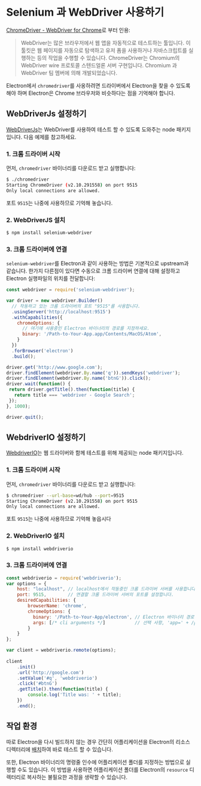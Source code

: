 ﻿# Selenium 과 WebDriver 사용하기

[ChromeDriver - WebDriver for Chrome][chrome-driver]로 부터 인용:

> WebDriver는 많은 브라우저에서 웹 앱을 자동적으로 테스트하는 툴입니다.
> 이 툴킷은 웹 페이지를 자동으로 탐색하고 유저 폼을 사용하거나 자바스크립트를 실행하는 등의 작업을 수행할 수 있습니다.
> ChromeDriver는 Chromium의 WebDriver wire 프로토콜 스텐드얼론 서버 구현입니다.
> Chromium 과 WebDriver 팀 멤버에 의해 개발되었습니다.

Electron에서 `chromedriver`를 사옹하려면 드라이버에서 Electron을 찾을 수 있도록 해야 하며
Electron은 Chrome 브라우저와 비슷하다는 점을 기억해야 합니다.

## WebDriverJs 설정하기

[WebDriverJs](https://code.google.com/p/selenium/wiki/WebDriverJs)는 WebDriver를 사용하여 테스트 할 수 있도록 도와주는 node 패키지입니다.
다음 예제를 참고하세요.

### 1. 크롬 드라이버 시작

먼저, `chromedriver` 바이너리를 다운로드 받고 실행합니다:

```bash
$ ./chromedriver
Starting ChromeDriver (v2.10.291558) on port 9515
Only local connections are allowed.
```

포트 `9515`는 나중에 사용하므로 기억해 놓습니다.

### 2. WebDriverJS 설치

```bash
$ npm install selenium-webdriver
```

### 3. 크롬 드라이버에 연결

`selenium-webdriver`를 Electron과 같이 사용하는 방법은 기본적으로 upstream과 같습니다.
한가지 다른점이 있다면 수동으로 크롬 드라이버 연결에 대해 설정하고 Electron 실행파일의 위치를 전달합니다:

```javascript
const webdriver = require('selenium-webdriver');

var driver = new webdriver.Builder()
  // 작동하고 있는 크롬 드라이버의 포트 "9515"를 사용합니다.
  .usingServer('http://localhost:9515')
  .withCapabilities({
    chromeOptions: {
      // 여기에 사용중인 Electron 바이너리의 경로를 지정하세요.
      binary: '/Path-to-Your-App.app/Contents/MacOS/Atom',
    }
  })
  .forBrowser('electron')
  .build();

driver.get('http://www.google.com');
driver.findElement(webdriver.By.name('q')).sendKeys('webdriver');
driver.findElement(webdriver.By.name('btnG')).click();
driver.wait(function() {
 return driver.getTitle().then(function(title) {
   return title === 'webdriver - Google Search';
 });
}, 1000);

driver.quit();
```

## WebdriverIO 설정하기

[WebdriverIO](http://webdriver.io/)는 웹 드라이버와 함께 테스트를 위해 제공되는 node 패키지입니다.

### 1. 크롬 드라이버 시작

먼저, `chromedriver` 바이너리를 다운로드 받고 실행합니다:

```bash
$ chromedriver --url-base=wd/hub --port=9515
Starting ChromeDriver (v2.10.291558) on port 9515
Only local connections are allowed.
```

포트 `9515`는 나중에 사용하므로 기억해 놓읍시다

### 2. WebDriverIO 설치

```bash
$ npm install webdriverio
```

### 3. 크롬 드라이버에 연결
```javascript
const webdriverio = require('webdriverio');
var options = {
    host: "localhost", // localhost에서 작동중인 크롬 드라이버 서버를 사용합니다.
    port: 9515,        // 연결할 크롬 드라이버 서버의 포트를 설정합니다.
    desiredCapabilities: {
        browserName: 'chrome',
        chromeOptions: {
          binary: '/Path-to-Your-App/electron', // Electron 바이너리 경로
          args: [/* cli arguments */]           // 선택 사항, 'app=' + /path/to/your/app/
        }
    }
};

var client = webdriverio.remote(options);
    
client
    .init()
    .url('http://google.com')
    .setValue('#q', 'webdriverio')
    .click('#btnG')
    .getTitle().then(function(title) {
        console.log('Title was: ' + title);
    })
    .end();
```

## 작업 환경

따로 Electron을 다시 빌드하지 않는 경우 간단히 어플리케이션을 Electron의 리소스 디렉터리에
[배치](application-distribution.md)하여 바로 테스트 할 수 있습니다.

또한, Electron 바이너리의 명령줄 인수에 어플리케이션 폴더를 지정하는 방법으로 실행할 수도 있습니다.
이 방법을 사용하면 어플리케이션 폴더를 Electron의 `resource` 디렉터리로 복사하는 불필요한 과정을 생략할 수 있습니다.

[chrome-driver]: https://sites.google.com/a/chromium.org/chromedriver/
